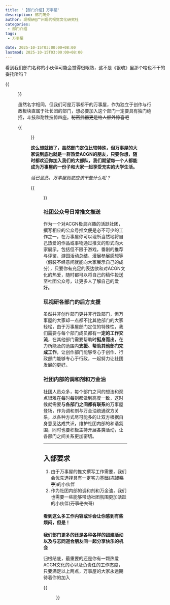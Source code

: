 ```yaml
---
title: '【部门介绍】万事屋'
description: 部门简介
author: 现视研@广州现代视觉文化研究社
categories:
 - 部门介绍
tags:
 - 万事屋

date: 2025-10-15T03:00:00+08:00
lastmod: 2025-10-15T03:00:00+08:00
---
```


看到我们部门名称的小伙伴可能会觉得很眼熟，这不是《银魂》里那个啥也不干的委托所吗？

{{<figure src="/images/yorozuya.jpg" width="400">}}

虽然名字相同，但我们可是万事都干的万事屋，作为独立于创作与行政板块直属于社长团的部门，想必要加入这个部门一定要具有独门绝招，斗技和耐性技惊四座。~~秘密武器更是给人额外惊喜吧~~

{{<figure src="/images/1.jpg" width="200">}}

**这么想就错了，虽然部门定位比较特殊，但万事屋的大家说到底也就是一群热爱ACGN的朋友，只要你想，随时都欢迎你加入我们的大部队，我们期望每一个人都能成为万事屋的一份子和大家一起享受充实的大学生活。**

*话已至此，万事屋到底应该干些什么呢？*

{{<figure src="/images/TGW.gif" width="200">}}

### 社团公众号日常推文推送

作为一个对ACGN极具兴趣的活跃社团，撰写相应的公众号推文便是必不可少的工作之一，在万事屋你可以理所当然地将自己热爱的作品或事物通过推文的形式向大家展示，包括但不限于游戏，番剧的推荐与评鉴、游园活动总结、漫展参展感想等（假装不经意间就能向大家展示自己的成分），只要你有充足的表达欲和对ACGN文化的热爱，随时都可以将自己的稿件投送至社团公众号，让更多人了解自己的爱好。

### 现视研各部门的后方支援

虽然并非创作部门更并非行政部门，但万事屋的大家却一点都不比其他部门的大家轻松，由于万事屋部门定位的特殊性，我们需要与每个部门成员都有**一定的工作交流**，在其他部门需要帮助时**挺身而出**，在力所能及的范围内**支援、帮助其他部门完成工作**，让创作部门能够专心于创作、行政部门能够专心于行政，一起努力让社团发展的更好。

### 社团内部的调和剂和万金油

社团人员众多，每个部门之间的想法和观点很难在每时每刻都做到高度一致，这时候就需要**与各部门之间都有联系**的万事屋登场，作为调和剂与万金油疏通双方关系，以各种方式尽可能多的让双方根据自身意见达成共识，维护社团内部的和谐氛围，同时也要积极主持开展各类活动，让各部门之间关系更加密切。

---
## 入部要求
1. 由于万事屋的推文撰写工作需要，我们会优先选择具有一定宅力基础(~~冻鳗糕手~~)的小伙伴
2. 作为社团内部的调和剂和万金油，我们也需要一些能够带动社团氛围更加活跃的小伙伴(~~万事老大哥~~)

#### 看到这么多工作内容或许会让你感到有些烦闷，但是！
**我们部门更多的还是各种各样的团建活动以及与志同道合朋友间一起分享快乐的机会**

归根结底，最重要的还是你有一颗热爱ACGN文化的心以及负责任的工作态度，只要满足以上两点，万事屋的大家永远期待着你的加入

{{<figure src="/images/2.jpg" width="200">}}